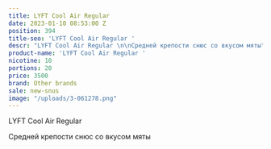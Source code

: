 ```yaml
---
title: LYFT Cool Air Regular
date: 2023-01-10 08:53:00 Z
position: 394
title-seo: 'LYFT Cool Air Regular '
descr: "LYFT Cool Air Regular \n\nСредней крепости снюс со вкусом мяты"
product-name: 'LYFT Cool Air Regular '
nicotine: 10
portions: 20
price: 3500
brand: Other brands
sale: new-snus
image: "/uploads/3-061278.png"
---
```


LYFT Cool Air Regular 

Средней крепости снюс со вкусом мяты